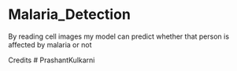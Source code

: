 # Malaria_Detection

By reading cell images my model can predict whether that person is affected by malaria or not

Credits # PrashantKulkarni
